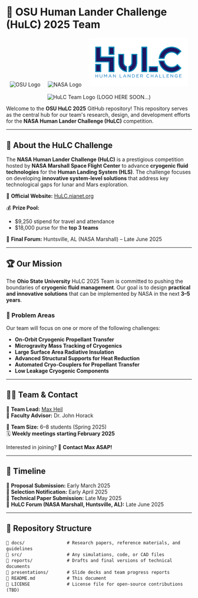 # 📢 OSU Human Lander Challenge (HuLC) 2025 Team

<div align="center">
  <img src="https://engineering.osu.edu/sites/default/files/uploads/logos/OSU-Engineering-Vert-RGBHEX.jpg" alt="OSU Logo" width="270">
  &nbsp;&nbsp;&nbsp;
  <img src="https://upload.wikimedia.org/wikipedia/commons/thumb/e/e5/NASA_logo.svg/512px-NASA_logo.svg.png" alt="NASA Logo" width="230">
    &nbsp;&nbsp;&nbsp;
  <img src="https://raw.githubusercontent.com/maxheil5/OSU_HuLC_Team25/refs/heads/main/images/HuLC_TextStyle1.png" width="270">
  <br><br>
  <!-- Placeholder for future team logo -->
  <img src="your_team_logo.png" alt="HuLC Team Logo" width="200"> (LOGO HERE SOON...)
</div>

Welcome to the **OSU HuLC 2025** GitHub repository! This repository serves as the central hub for our team's research, design, and development efforts for the **NASA Human Lander Challenge (HuLC)** competition.

---

## 🚀 About the HuLC Challenge

The **NASA Human Lander Challenge (HuLC)** is a prestigious competition hosted by **NASA Marshall Space Flight Center** to advance **cryogenic fluid technologies** for the **Human Landing System (HLS)**. The challenge focuses on developing **innovative system-level solutions** that address key technological gaps for lunar and Mars exploration.

🔗 **Official Website:** [HuLC.nianet.org](https://hulc.nianet.org/)

💰 **Prize Pool:**  
- $9,250 stipend for travel and attendance  
- $18,000 purse for the **top 3 teams**  

📍 **Final Forum:** Huntsville, AL (NASA Marshall) – Late June 2025  

---

## 🏆 Our Mission

The **Ohio State University** HuLC 2025 Team is committed to pushing the boundaries of **cryogenic fluid management**. Our goal is to design **practical and innovative solutions** that can be implemented by NASA in the next **3–5 years**.

### 🔬 Problem Areas
Our team will focus on one or more of the following challenges:
- **On-Orbit Cryogenic Propellant Transfer**
- **Microgravity Mass Tracking of Cryogenics**
- **Large Surface Area Radiative Insulation**
- **Advanced Structural Supports for Heat Reduction**
- **Automated Cryo-Couplers for Propellant Transfer**
- **Low Leakage Cryogenic Components**

---

## 👨‍💻 Team & Contact

📌 **Team Lead:** [Max Heil](mailto:heil.115@osu.edu)  
📌 **Faculty Advisor:** Dr. John Horack  

👥 **Team Size:** 6–8 students (Spring 2025)  
🗓 **Weekly meetings starting February 2025**  

Interested in joining? 📧 **Contact Max ASAP!**

---

## 📅 Timeline

📌 **Proposal Submission:** Early March 2025  
📌 **Selection Notification:** Early April 2025  
📌 **Technical Paper Submission:** Late May 2025  
📌 **HuLC Forum (NASA Marshall, Huntsville, AL):** Late June 2025  

---

## 📂 Repository Structure

```plaintext
📁 docs/                # Research papers, reference materials, and guidelines
📁 src/                 # Any simulations, code, or CAD files
📁 reports/             # Drafts and final versions of technical documents
📁 presentations/       # Slide decks and team progress reports
📄 README.md            # This document
📄 LICENSE              # License file for open-source contributions (TBD)
